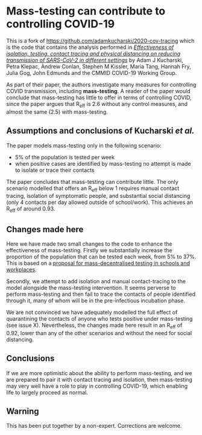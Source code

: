 # Mass-testing can contribute to controlling COVID-19

This is a fork of https://github.com/adamkucharski/2020-cov-tracing which is the code that contains the analysis performed in *[Effectiveness of isolation, testing, contact tracing and physical distancing on reducing transmission of SARS-CoV-2 in different settings](https://www.medrxiv.org/content/10.1101/2020.04.23.20077024v1)* by Adam J Kucharski, Petra Klepac, Andrew Conlan, Stephen M Kissler, Maria Tang, Hannah Fry, Julia Gog, John Edmunds and the CMMID COVID-19 Working Group.

As part of their paper, the authors investigate many measures for controlling COVID transmission, including **mass-testing**. A reader of the paper would conclude that mass-testing has little to offer in terms of controlling COVID, since the paper argues that R<sub>eff</sub> is 2.6 without any control measures, and almost the same (2.5) with mass-testing.

## Assumptions and conclusions of Kucharski *et al.*
The paper models mass-testing only in the following scenario:
 - 5% of the population is tested per week
 - when positive cases are identified by mass-testing no attempt is made to isolate or trace their contacts
 
 
The paper concludes that mass-testing can contribute little. The only scenario modelled that offers an R<sub>eff</sub> below 1 requires manual contact tracing, isolation of symptomatic people, and substantial social distancing (only 4 contacts per day allowed outside of school/work). This achieves an R<sub>eff</sub> of around 0.93.


## Changes made here

Here we have made two small changes to the code to enhance the effectiveness of mass-testing. Firstly we substantially increase the proportion of the population that can be tested each week, from 5% to 37%. This is based on a [proposal for mass-decentralised testing in schools and workplaces](http://theo.io/blog/2020/04/19/community-testing-for-covid-19-reaching-25-million-tests-per-week/).

Secondly, we attempt to add isolation and manual contact-tracing to the model alongside the mass-testing intervention. It seems perverse to perform mass-testing and then fail to trace the contacts of people identified through it, many of whom will be in the pre-infectious incubation phase.

We are not convinced we have adequately modelled the full effect of quarantining the contacts of anyone who tests positive under mass-testing (see issue X). Nevertheless, the changes made here result in an R<sub>eff</sub> of 0.92, lower than any of the other scenarios and without the need for social distancing.


## Conclusions

If we are more optimistic about the ability to perform mass-testing, and we are prepared to pair it with contact tracing and isolation, then mass-testing may very well have a role to play in controlling COVID-19, which enabling life to largely proceed as normal.

## Warning

This has been put together by a non-expert. Corrections are welcome.
